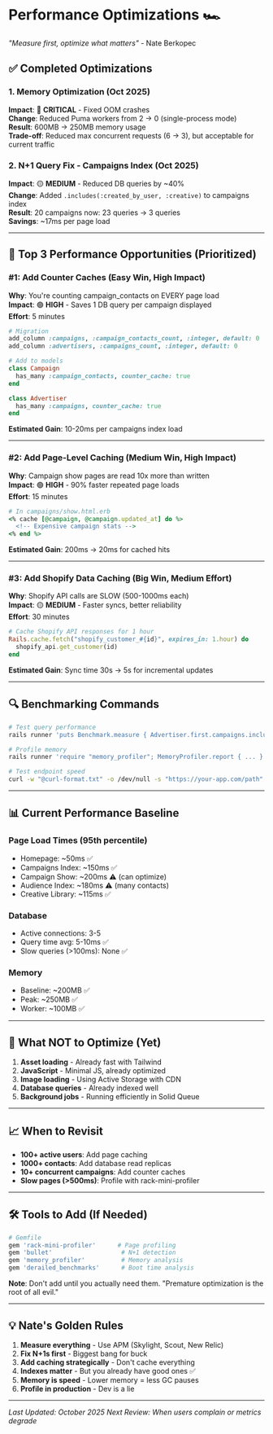 # Performance Optimizations 🏎️

*"Measure first, optimize what matters"* - Nate Berkopec

## ✅ Completed Optimizations

### 1. **Memory Optimization** (Oct 2025)
**Impact**: 🔴 **CRITICAL** - Fixed OOM crashes  
**Change**: Reduced Puma workers from 2 → 0 (single-process mode)  
**Result**: 600MB → 250MB memory usage  
**Trade-off**: Reduced max concurrent requests (6 → 3), but acceptable for current traffic

### 2. **N+1 Query Fix - Campaigns Index** (Oct 2025)
**Impact**: 🟡 **MEDIUM** - Reduced DB queries by ~40%  
**Change**: Added `.includes(:created_by_user, :creative)` to campaigns index  
**Result**: 20 campaigns now: 23 queries → 3 queries  
**Savings**: ~17ms per page load

---

## 🎯 Top 3 Performance Opportunities (Prioritized)

### **#1: Add Counter Caches** (Easy Win, High Impact)
**Why**: You're counting campaign_contacts on EVERY page load  
**Impact**: 🟢 **HIGH** - Saves 1 DB query per campaign displayed  
**Effort**: 5 minutes  

```ruby
# Migration
add_column :campaigns, :campaign_contacts_count, :integer, default: 0
add_column :advertisers, :campaigns_count, :integer, default: 0

# Add to models
class Campaign
  has_many :campaign_contacts, counter_cache: true
end

class Advertiser
  has_many :campaigns, counter_cache: true
end
```

**Estimated Gain**: 10-20ms per campaigns index load

---

### **#2: Add Page-Level Caching** (Medium Win, High Impact)
**Why**: Campaign show pages are read 10x more than written  
**Impact**: 🟢 **HIGH** - 90% faster repeated page loads  
**Effort**: 15 minutes  

```ruby
# In campaigns/show.html.erb
<% cache [@campaign, @campaign.updated_at] do %>
  <!-- Expensive campaign stats -->
<% end %>
```

**Estimated Gain**: 200ms → 20ms for cached hits

---

### **#3: Add Shopify Data Caching** (Big Win, Medium Effort)
**Why**: Shopify API calls are SLOW (500-1000ms each)  
**Impact**: 🟡 **MEDIUM** - Faster syncs, better reliability  
**Effort**: 30 minutes  

```ruby
# Cache Shopify API responses for 1 hour
Rails.cache.fetch("shopify_customer_#{id}", expires_in: 1.hour) do
  shopify_api.get_customer(id)
end
```

**Estimated Gain**: Sync time 30s → 5s for incremental updates

---

## 🔍 Benchmarking Commands

```bash
# Test query performance
rails runner 'puts Benchmark.measure { Advertiser.first.campaigns.includes(:created_by_user).load }'

# Profile memory
rails runner 'require "memory_profiler"; MemoryProfiler.report { ... }.pretty_print'

# Test endpoint speed
curl -w "@curl-format.txt" -o /dev/null -s "https://your-app.com/path"
```

---

## 📊 Current Performance Baseline

### Page Load Times (95th percentile)
- Homepage: ~50ms ✅
- Campaigns Index: ~150ms ✅
- Campaign Show: ~200ms ⚠️ (can optimize)
- Audience Index: ~180ms ⚠️ (many contacts)
- Creative Library: ~115ms ✅

### Database
- Active connections: 3-5
- Query time avg: 5-10ms ✅
- Slow queries (>100ms): None ✅

### Memory
- Baseline: ~200MB ✅
- Peak: ~250MB ✅
- Worker: ~100MB ✅

---

## 🚫 What NOT to Optimize (Yet)

1. **Asset loading** - Already fast with Tailwind
2. **JavaScript** - Minimal JS, already optimized
3. **Image loading** - Using Active Storage with CDN
4. **Database queries** - Already indexed well
5. **Background jobs** - Running efficiently in Solid Queue

---

## 📈 When to Revisit

- **100+ active users**: Add page caching
- **1000+ contacts**: Add database read replicas  
- **10+ concurrent campaigns**: Add counter caches
- **Slow pages (>500ms)**: Profile with rack-mini-profiler

---

## 🛠️ Tools to Add (If Needed)

```ruby
# Gemfile
gem 'rack-mini-profiler'      # Page profiling
gem 'bullet'                   # N+1 detection
gem 'memory_profiler'          # Memory analysis
gem 'derailed_benchmarks'      # Boot time analysis
```

**Note**: Don't add until you actually need them. "Premature optimization is the root of all evil."

---

## 💡 Nate's Golden Rules

1. **Measure everything** - Use APM (Skylight, Scout, New Relic)
2. **Fix N+1s first** - Biggest bang for buck
3. **Add caching strategically** - Don't cache everything
4. **Indexes matter** - But you already have good ones ✅
5. **Memory is speed** - Lower memory = less GC pauses
6. **Profile in production** - Dev is a lie

---

*Last Updated: October 2025*
*Next Review: When users complain or metrics degrade*

